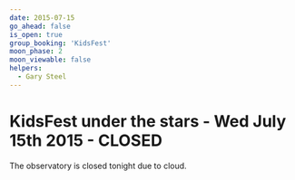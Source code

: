```yaml
---
date: 2015-07-15
go_ahead: false
is_open: true
group_booking: 'KidsFest'
moon_phase: 2
moon_viewable: false
helpers:
  - Gary Steel
---
```

KidsFest under the stars - Wed July 15th 2015 - CLOSED
======================================================
The observatory is closed tonight due to cloud.
